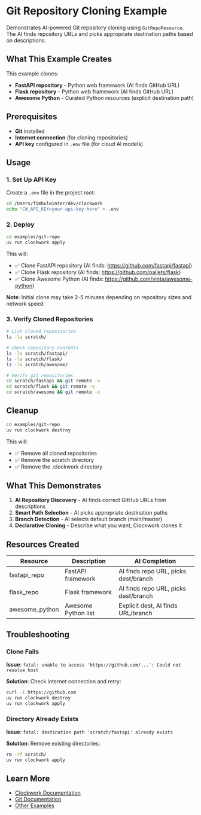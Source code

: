 # Git Repository Cloning Example

Demonstrates AI-powered Git repository cloning using `GitRepoResource`. The AI finds repository URLs and picks appropriate destination paths based on descriptions.

## What This Example Creates

This example clones:
- **FastAPI repository** - Python web framework (AI finds GitHub URL)
- **Flask repository** - Python web framework (AI finds GitHub URL)
- **Awesome Python** - Curated Python resources (explicit destination path)

## Prerequisites

- **Git** installed
- **Internet connection** (for cloning repositories)
- **API key** configured in `.env` file (for cloud AI models)

## Usage

### 1. Set Up API Key

Create a `.env` file in the project root:
```bash
cd /Users/fimbulwinter/dev/clockwork
echo "CW_API_KEY=your-api-key-here" > .env
```

### 2. Deploy

```bash
cd examples/git-repo
uv run clockwork apply
```

This will:
- ✅ Clone FastAPI repository (AI finds: https://github.com/fastapi/fastapi)
- ✅ Clone Flask repository (AI finds: https://github.com/pallets/flask)
- ✅ Clone Awesome Python (AI finds: https://github.com/vinta/awesome-python)

**Note**: Initial clone may take 2-5 minutes depending on repository sizes and network speed.

### 3. Verify Cloned Repositories

```bash
# List cloned repositories
ls -la scratch/

# Check repository contents
ls -la scratch/fastapi/
ls -la scratch/flask/
ls -la scratch/awesome/

# Verify git repositories
cd scratch/fastapi && git remote -v
cd scratch/flask && git remote -v
cd scratch/awesome && git remote -v
```

## Cleanup

```bash
cd examples/git-repo
uv run clockwork destroy
```

This will:
- ✅ Remove all cloned repositories
- ✅ Remove the scratch directory
- ✅ Remove the .clockwork directory

## What This Demonstrates

1. **AI Repository Discovery** - AI finds correct GitHub URLs from descriptions
2. **Smart Path Selection** - AI picks appropriate destination paths
3. **Branch Detection** - AI selects default branch (main/master)
4. **Declarative Cloning** - Describe what you want, Clockwork clones it

## Resources Created

| Resource | Description | AI Completion |
|----------|-------------|---------------|
| fastapi_repo | FastAPI framework | AI finds repo URL, picks dest/branch |
| flask_repo | Flask framework | AI finds repo URL, picks dest/branch |
| awesome_python | Awesome Python list | Explicit dest, AI finds URL/branch |

## Troubleshooting

### Clone Fails

**Issue**: `fatal: unable to access 'https://github.com/...': Could not resolve host`

**Solution**: Check internet connection and retry:
```bash
curl -I https://github.com
uv run clockwork destroy
uv run clockwork apply
```

### Directory Already Exists

**Issue**: `fatal: destination path 'scratch/fastapi' already exists`

**Solution**: Remove existing directories:
```bash
rm -rf scratch/
uv run clockwork apply
```

## Learn More

- [Clockwork Documentation](../../CLAUDE.md)
- [Git Documentation](https://git-scm.com/doc)
- [Other Examples](../)
